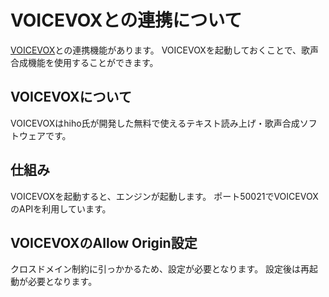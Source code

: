 # VOICEVOXとの連携について
[VOICEVOX](https://voicevox.hiroshiba.jp/)との連携機能があります。
VOICEVOXを起動しておくことで、歌声合成機能を使用することができます。

## VOICEVOXについて
VOICEVOXはhiho氏が開発した無料で使えるテキスト読み上げ・歌声合成ソフトウェアです。

## 仕組み
VOICEVOXを起動すると、エンジンが起動します。
ポート50021でVOICEVOXのAPIを利用しています。

## VOICEVOXのAllow Origin設定
クロスドメイン制約に引っかかるため、設定が必要となります。
設定後は再起動が必要となります。